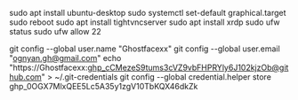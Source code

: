 sudo apt install ubuntu-desktop
sudo systemctl set-default graphical.target
sudo reboot
sudo apt install tightvncserver
sudo apt install xrdp
sudo ufw status
sudo ufw allow 22

git config --global user.name "Ghostfacexx"
git config --global user.email "ognyan.gh@gmail.com"
echo "https://Ghostfacexx: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@github.com" > ~/.git-credentials
git config --global credential.helper store
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
